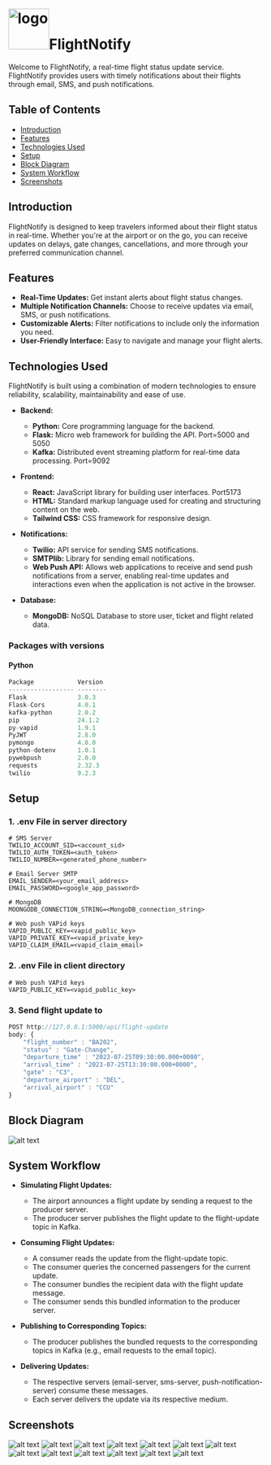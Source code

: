 # <img src="https://purepng.com/public/uploads/large/purepng.com-blue-paper-planepaper-planeaeroplanepaper-gliderpaper-dartaircraftfolded-paperpaperboardclipartblue-1421526589469sqfgi.png" alt="logo" width="80"/>FlightNotify
Welcome to FlightNotify, a real-time flight status update service. FlightNotify provides users with timely notifications about their flights through email, SMS, and push notifications.
## Table of Contents

- [Introduction](#introduction)
- [Features](#features)
- [Technologies Used](#technologies-used)
- [Setup](#setup)
- [Block Diagram](#block-diagram)
- [System Workflow](#system-workflow)
- [Screenshots](#screenshots)

## Introduction

FlightNotify is designed to keep travelers informed about their flight status in real-time. Whether you're at the airport or on the go, you can receive updates on delays, gate changes, cancellations, and more through your preferred communication channel.

## Features

- **Real-Time Updates:** Get instant alerts about flight status changes.
- **Multiple Notification Channels:** Choose to receive updates via email, SMS, or push notifications.
- **Customizable Alerts:** Filter notifications to include only the information you need.
- **User-Friendly Interface:** Easy to navigate and manage your flight alerts.

## Technologies Used

FlightNotify is built using a combination of modern technologies to ensure reliability, scalability, maintainability and ease of use.

- **Backend:**
  - **Python:** Core programming language for the backend.
  - **Flask:** Micro web framework for building the API. Port=5000 and 5050
  - **Kafka:** Distributed event streaming platform for real-time data processing. Port=9092

- **Frontend:**
  - **React:** JavaScript library for building user interfaces. Port5173
  - **HTML:** Standard markup language used for creating and structuring content on the web.
  - **Tailwind CSS:** CSS framework for responsive design.

- **Notifications:**
  - **Twilio:** API service for sending SMS notifications.
  - **SMTPlib:** Library for sending email notifications.
  - **Web Push API:** Allows web applications to receive and send push notifications from a server, enabling real-time updates and interactions even when the application is not active in the browser.

- **Database:**
  - **MongoDB:** NoSQL Database to store user, ticket and flight related data.

### Packages with versions
#### Python
```python
Package            Version
------------------ --------
Flask              3.0.3
Flask-Cors         4.0.1
kafka-python       2.0.2
pip                24.1.2
py-vapid           1.9.1
PyJWT              2.8.0
pymongo            4.8.0
python-dotenv      1.0.1
pywebpush          2.0.0
requests           2.32.3
twilio             9.2.3
```
## Setup
### 1. .env File in server directory
```
# SMS Server
TWILIO_ACCOUNT_SID=<account_sid>
TWILIO_AUTH_TOKEN=<auth_token>
TWILIO_NUMBER=<generated_phone_number>

# Email Server SMTP
EMAIL_SENDER=<your_email_address>
EMAIL_PASSWORD=<google_app_password>

# MongoDB 
MOONGODB_CONNECTION_STRING=<MongoDB_connection_string>

# Web push VAPid keys
VAPID_PUBLIC_KEY=<vapid_public_key>
VAPID_PRIVATE_KEY=<vapid_private_key>
VAPID_CLAIM_EMAIL=<vapid_claim_email>
```
### 2. .env File in client directory
```
# Web push VAPid keys
VAPID_PUBLIC_KEY=<vapid_public_key>
```
### 3. Send flight update to 
```js
POST http://127.0.0.1:5000/api/flight-update
body: {
    "flight_number" : "BA202",
    "status" : "Gate-Change",
    "departure_time" : "2023-07-25T09:30:00.000+0000",
    "arrival_time" : "2023-07-25T13:30:00.000+0000",
    "gate" : "C3",
    "departure_airport" : "DEL",
    "arrival_airport" : "CCU"
}
```
## Block Diagram
![alt text](documents/diagram.png)

## System Workflow
- **Simulating Flight Updates:**
    - The airport announces a flight update by sending a request to the producer server.
    - The producer server publishes the flight update to the flight-update topic in Kafka.

- **Consuming Flight Updates:**
    - A consumer reads the update from the flight-update topic.
    - The consumer queries the concerned passengers for the current update.
    - The consumer bundles the recipient data with the flight update message.
    - The consumer sends this bundled information to the producer server.
    
- **Publishing to Corresponding Topics:**
    - The producer publishes the bundled requests to the corresponding topics in Kafka (e.g., email requests to the email topic).

- **Delivering Updates:**
    - The respective servers (email-server, sms-server, push-notification-server) consume these messages.
    - Each server delivers the update via its respective medium.

## Screenshots
![alt text](documents/postman_request_flight-status.jpg)
![alt text](documents/zookeper+kafka.jpg)
![alt text](documents/db_users_collection.jpg)
![alt text](documents/db_tickets_collections.jpg)
![alt text](documents/db_flights_collections.jpg)
![alt text](documents/email_notification_anant.jpg)
![alt text](documents/sms_notification_radhika.jpg)
![alt text](documents/frontend_push_notification.jpg)
![alt text](documents/frontend_home.jpg)
![alt text](documents/frontend_my-trips.jpg)
![alt text](documents/frontend_notifications.jpg)
![alt text](documents/frontend_notifications_radhika.jpg)
![alt text](documents/frontend_login.jpg)